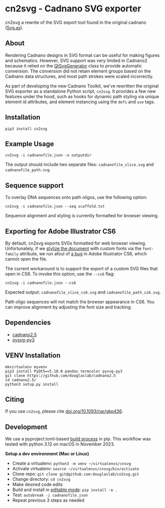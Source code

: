 # cn2svg - Cadnano SVG exporter

cn2svg a rewrite of the SVG export tool found in the original cadnano ([Svg.as](https://github.com/sdouglas/cadnano/blob/master/edu/harvard/med/cadnano/data/Svg.as)).

## About

Rendering Cadnano designs in SVG format can be useful for making figures and schematics. However, SVG support was very limited in Cadnano2 because it relied on the [QtSvgGenerator](https://doc.qt.io/qt-5/qsvggenerator.html) class to provide automatic conversion. The conversion did not retain element groups based on the Cadnano data structures, and most path strokes were scaled incorrectly.

As part of developing the new Cadnano Toolkit, we've rewritten the original SVG exporter as a standalone Python script, `cn2svg`. It provides a few new features under the hood, such as hooks for dynamic path styling via unique element id attributes, and element instancing using the `defs` and `use` tags.


## Installation

`pip3 install cn2svg`

## Example Usage

`cn2svg -i cadnanofile.json -o outputdir`

The output should include two separate files: `cadnanofile_slice.svg` and `cadnanofile_path.svg`.

## Sequence support

To overlay DNA sequences onto path oligos, use the following option:

`cn2svg -i cadnanofile.json --seq scaffold.txt`

Sequence alignment and styling is currently formatted for browser viewing.

## Exporting for Adobe Illustrator CS6

By default, cn2svg exports SVGs formatted for web browser viewing. Unfortunately, if we [stylize the document](https://graphicdesign.stackexchange.com/questions/36168/is-there-any-way-to-set-fallback-font-families-in-illustrator-svg) with custom fonts via the `font-family` attribute, we run afoul of [a bug](https://forums.adobe.com/thread/1326594) in Adobe Illustrator CS6, which cannot open the file.

The current workaround is to support the export of a custom SVG files that open in CS6. To invoke this option, use the `--cs6` flag:

`cn2svg -i cadnanofile.json --cs6`

Expected output: `cadnanofile_slice_cs6.svg` and `cadnanofile_path_cs6.svg`.

Path oligo sequences will not match the browser appearance in CS6. You can improve alignment by adjusting the font size and tracking.

## Dependencies

- [cadnano2.5](https://github.com/douglaslab/cadnano2.5)
- [pysvg-py3](https://github.com/alorence/pysvg-py3)

## VENV Installation

```
mkvirtualenv myvenv
pip3 install PyQt5==5.10.0 pandas termcolor pysvg-py3
git clone https://github.com/douglaslab/cadnano2.5
cd cadnano2.5/
python3 setup.py install
```


## Citing

If you use `cn2svg`, please cite [doi.org/10.1093/nar/gkp436](https://doi.org/10.1093/nar/gkp436).


## Development

We use a pyproject.toml-based [build process](https://pip.pypa.io/en/stable/reference/build-system/pyproject-toml/) in pip. This workflow was tested with python 3.12 on macOS in November 2023.

**Setup a dev environment (Mac or Linux)**

* Create a virtualenv: `python3 -m venv ~/virtualenvs/cnsvg` 
* Activate virtualenv: `source ~/virtualenvs/cnsvg/bin/activate`
* Clone repo: `git clone git@github.com:douglaslab/cn2svg.git`
* Change directory: `cd cn2svg`
* Make desired code edits
* Build and install in [editable mode](https://pip.pypa.io/en/stable/cli/pip_install/#cmdoption-e): `pip install -e .` 
* Test: `autobreak -i cadnanofile.json`
* Repeat previous 3 steps as needed